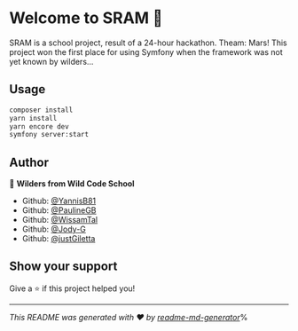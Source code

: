 # Welcome to SRAM 👋

SRAM is a school project, result of a 24-hour hackathon. Theam: Mars! This project won the first place for using Symfony when the framework was not yet known by wilders...

## Usage

```sh
composer install
yarn install
yarn encore dev
symfony server:start
```

## Author

👤 **Wilders from Wild Code School**

- Github: [@YannisB81](https://github.com/YannisB81)
- Github: [@PaulineGB](https://github.com/PaulineGB)
- Github: [@WissamTal](https://github.com/WissamTal)
- Github: [@Jody-G](https://github.com/Jody-G)
- Github: [@justGiletta](https://github.com/justGiletta)

## Show your support

Give a ⭐️ if this project helped you!

---

_This README was generated with ❤️ by [readme-md-generator](https://github.com/kefranabg/readme-md-generator)_%

